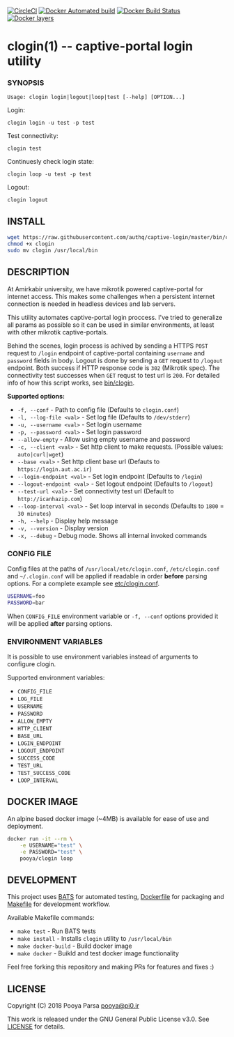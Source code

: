 [![CircleCI](https://img.shields.io/circleci/project/github/authq/captive-login.svg?style=flat-square)](https://circleci.com/gh/authq/captive-login)
[![Docker Automated build](https://img.shields.io/docker/automated/authq/captive-login.svg?style=flat-square)](https://github.com/authq/captive-login)
[![Docker Build Status](https://img.shields.io/docker/build/authq/captive-login.svg?style=flat-square)](https://hub.docker.com/r/authq/captive-login)
[![Docker layers](https://images.microbadger.com/badges/image/authq/captive-login.svg)](https://microbadger.com/images/authq/captive-login)

# clogin(1) -- captive-portal login utility

### SYNOPSIS

`Usage: clogin login|logout|loop|test [--help] [OPTION...]`

Login:

`clogin login -u test -p test`

Test connectivity:

`clogin test`

Continuesly check login state:

`clogin loop -u test -p test`

Logout:

`clogin logout`

## INSTALL

```bash
wget https://raw.githubusercontent.com/authq/captive-login/master/bin/clogin
chmod +x clogin
sudo mv clogin /usr/local/bin
```

## DESCRIPTION

At Amirkabir university, we have mikrotik powered captive-portal for internet access. This makes some challenges when a persistent internet connection is needed in headless devices and lab servers.

This utility automates captive-portal login proccess. I've tried to generalize all params as possible so it can be used in similar environments, at least with other mikrotik captive-portals.

Behind the scenes, login process is achived by sending a HTTPS `POST` request to `/login` endpoint of captive-portal containing `username` and `password` fields in body. Logout is done by sending a `GET` request to `/logout` endpoint.
Both success if HTTP response code is `302` (Mikrotik spec).
The connectivity test successes when `GET` requst to test url is `200`.
For detailed info of how this script works, see [bin/clogin](bin/clogin). 

**Supported options:**

- `-f, --conf` - Path to config file (Defaults to `clogin.conf`)
- `-l, --log-file <val>` - Set log file (Defaults to `/dev/stderr`)
- `-u, --username <val>` - Set login username
- `-p, --password <val>` - Set login password
- `--allow-empty` - Allow using empty username and password
- `-c, --client <val>` - Set http client to make requests. (Possible values: `auto|curl|wget`)
- `--base <val>` - Set http client base url (Defauts to `https://login.aut.ac.ir`)
- `--login-endpoint <val>` - Set login endpoint (Defaults to `/login`)
- `--logout-endpoint <val>` - Set logout endpoint (Defaults to `/logout`)
- `--test-url <val>` - Set connectivity test url (Default to `http://icanhazip.com`)
- `--loop-interval <val>` - Set loop interval in seconds (Defaults to `1800` = `30 minutes`)
- `-h, --help` - Display help message
- `-v, --version` - Display version
-  `-x, --debug` - Debug mode. Shows all internal invoked commands

### CONFIG FILE

Config files at the paths of `/usr/local/etc/clogin.conf`, `/etc/clogin.conf` and `~/.clogin.conf` will be applied if readable in order **before** parsing options. For a complete example see [etc/clogin.conf](etc/clogin.conf).

```bash
USERNAME=foo
PASSWORD=bar
```

When `CONFIG_FILE` environment variable or `-f, --conf` options provided it will be applied **after** parsing options.

### ENVIRONMENT VARIABLES

It is possible to use environment variables instead of arguments to configure clogin.

Supported environment variables:

- `CONFIG_FILE`
- `LOG_FILE`
- `USERNAME`
- `PASSWORD`
- `ALLOW_EMPTY`
- `HTTP_CLIENT`
- `BASE_URL`
- `LOGIN_ENDPOINT`
- `LOGOUT_ENDPOINT`
- `SUCCESS_CODE`
- `TEST_URL`
- `TEST_SUCCESS_CODE`
- `LOOP_INTERVAL`

## DOCKER IMAGE

An alpine based docker image (~4MB) is available for ease of use and deployment.

```bash
docker run -it --rm \
    -e USERNAME="test" \
    -e PASSWORD="test" \
    pooya/clogin loop
```

## DEVELOPMENT

This project uses [BATS](https://github.com/sstephenson/bats) for automated testing, [Dockerfile](https://docs.docker.com/engine/reference/builder) for packaging and [Makefile](https://www.gnu.org/s/make/manual/make.html) for development workflow.

Available Makefile commands:

- `make test` - Run BATS tests
- `make install` - Installs `clogin` utility to `/usr/local/bin`
- `make docker-build` - Build docker image
- `make docker` - Buikld and test docker image functionality

Feel free forking this repository and making PRs for features and fixes :)

## LICENSE

Copyright (C) 2018 Pooya Parsa <pooya@pi0.ir>

This work is released under the GNU General Public License v3.0. See [LICENSE](./LICENSE) for details.
